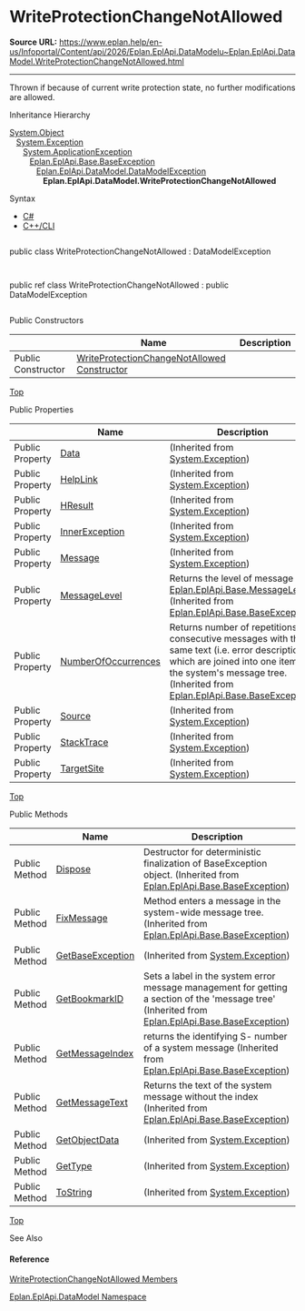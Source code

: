 # WriteProtectionChangeNotAllowed

**Source URL:** https://www.eplan.help/en-us/Infoportal/Content/api/2026/Eplan.EplApi.DataModelu~Eplan.EplApi.DataModel.WriteProtectionChangeNotAllowed.html

---

Thrown if because of current write protection state, no further modifications are allowed.

Inheritance Hierarchy

[System.Object](#)  
   [System.Exception](#)  
      [System.ApplicationException](#)  
         [Eplan.EplApi.Base.BaseException](Eplan.EplApi.Baseu~Eplan.EplApi.Base.BaseException.html)  
            [Eplan.EplApi.DataModel.DataModelException](Eplan.EplApi.DataModelu~Eplan.EplApi.DataModel.DataModelException.html)  
               **Eplan.EplApi.DataModel.WriteProtectionChangeNotAllowed**

Syntax

- [C#](#i-syntax-CS)
- [C++/CLI](#i-syntax-CPP2005)

```
```
public class WriteProtectionChangeNotAllowed : DataModelException
```
```

```
```
public ref class WriteProtectionChangeNotAllowed : public DataModelException
```
```



Public Constructors

|  | Name | Description |
| --- | --- | --- |
| Public Constructor | [WriteProtectionChangeNotAllowed Constructor](Eplan.EplApi.DataModelu~Eplan.EplApi.DataModel.WriteProtectionChangeNotAllowed~_ctor.html) |  |

[Top](#top)



Public Properties

|  | Name | Description |
| --- | --- | --- |
| Public Property | [Data](#) | (Inherited from [System.Exception](#)) |
| Public Property | [HelpLink](#) | (Inherited from [System.Exception](#)) |
| Public Property | [HResult](#) | (Inherited from [System.Exception](#)) |
| Public Property | [InnerException](#) | (Inherited from [System.Exception](#)) |
| Public Property | [Message](#) | (Inherited from [System.Exception](#)) |
| Public Property | [MessageLevel](Eplan.EplApi.Baseu~Eplan.EplApi.Base.BaseException~MessageLevel.html) | Returns the level of message as [Eplan.EplApi.Base.MessageLevel](Eplan.EplApi.Baseu~Eplan.EplApi.Base.MessageLevel.html). (Inherited from [Eplan.EplApi.Base.BaseException](Eplan.EplApi.Baseu~Eplan.EplApi.Base.BaseException.html)) |
| Public Property | [NumberOfOccurrences](Eplan.EplApi.Baseu~Eplan.EplApi.Base.BaseException~NumberOfOccurrences.html) | Returns number of repetitions of consecutive messages with the same text (i.e. error description) which are joined into one item in the system's message tree. (Inherited from [Eplan.EplApi.Base.BaseException](Eplan.EplApi.Baseu~Eplan.EplApi.Base.BaseException.html)) |
| Public Property | [Source](#) | (Inherited from [System.Exception](#)) |
| Public Property | [StackTrace](#) | (Inherited from [System.Exception](#)) |
| Public Property | [TargetSite](#) | (Inherited from [System.Exception](#)) |

[Top](#top)

Public Methods

|  | Name | Description |
| --- | --- | --- |
| Public Method | [Dispose](Eplan.EplApi.Baseu~Eplan.EplApi.Base.BaseException~Dispose().html) | Destructor for deterministic finalization of BaseException object. (Inherited from [Eplan.EplApi.Base.BaseException](Eplan.EplApi.Baseu~Eplan.EplApi.Base.BaseException.html)) |
| Public Method | [FixMessage](Eplan.EplApi.Baseu~Eplan.EplApi.Base.BaseException~FixMessage.html) | Method enters a message in the system-wide message tree. (Inherited from [Eplan.EplApi.Base.BaseException](Eplan.EplApi.Baseu~Eplan.EplApi.Base.BaseException.html)) |
| Public Method | [GetBaseException](#) | (Inherited from [System.Exception](#)) |
| Public Method | [GetBookmarkID](Eplan.EplApi.Baseu~Eplan.EplApi.Base.BaseException~GetBookmarkID.html) | Sets a label in the system error message management for getting a section of the 'message tree' (Inherited from [Eplan.EplApi.Base.BaseException](Eplan.EplApi.Baseu~Eplan.EplApi.Base.BaseException.html)) |
| Public Method | [GetMessageIndex](Eplan.EplApi.Baseu~Eplan.EplApi.Base.BaseException~GetMessageIndex.html) | returns the identifying S- number of a system message (Inherited from [Eplan.EplApi.Base.BaseException](Eplan.EplApi.Baseu~Eplan.EplApi.Base.BaseException.html)) |
| Public Method | [GetMessageText](Eplan.EplApi.Baseu~Eplan.EplApi.Base.BaseException~GetMessageText.html) | Returns the text of the system message without the index (Inherited from [Eplan.EplApi.Base.BaseException](Eplan.EplApi.Baseu~Eplan.EplApi.Base.BaseException.html)) |
| Public Method | [GetObjectData](#) | (Inherited from [System.Exception](#)) |
| Public Method | [GetType](#) | (Inherited from [System.Exception](#)) |
| Public Method | [ToString](#) | (Inherited from [System.Exception](#)) |

[Top](#top)




See Also

#### Reference

[WriteProtectionChangeNotAllowed Members](Eplan.EplApi.DataModelu~Eplan.EplApi.DataModel.WriteProtectionChangeNotAllowed_members.html)
  
[Eplan.EplApi.DataModel Namespace](Eplan.EplApi.DataModelu~Eplan.EplApi.DataModel_namespace.html)